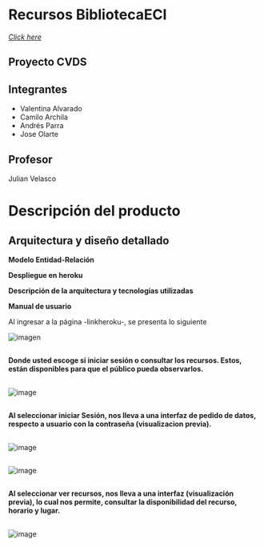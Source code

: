 # Recursos BibliotecaECI

[_Click here_](https://proyecto-cvds2022-cypher-cvjj.herokuapp.com/)

## Proyecto CVDS 
## Integrantes
- Valentina Alvarado
- Camilo Archila
- Andrés Parra
- Jose Olarte

## Profesor
Julian Velasco

# Descripción del producto

## Arquitectura y diseño detallado

**Modelo Entidad-Relación**

**Despliegue en heroku**

**Descripción de la arquitectura y tecnologías utilizadas**

**Manual de usuario**

Al ingresar a la página -linkheroku-, se presenta lo siguiente

![imagen](https://user-images.githubusercontent.com/98195579/163494723-a0c9bf0f-3fc7-4caf-bc61-8440fe6bf1d9.png)

## 
**Donde usted escoge si iniciar sesión o consultar los recursos. Estos, están disponibles para que el público pueda observarlos.**
## 


![image](https://user-images.githubusercontent.com/60302534/166110325-d04da761-4cdb-4eea-8a2e-6545881e4e15.png)

## 
**Al seleccionar iniciar Sesión, nos lleva a una interfaz de pedido de datos, respecto a usuario con la contraseña (visualizacion previa).**
## 

![image](https://user-images.githubusercontent.com/60302534/166110036-0d1327cd-2a9a-4f78-8ec1-bd2d798967de.png)
## 
![image](https://user-images.githubusercontent.com/60302534/166110535-ea30525d-0038-45c2-ab69-61196fee0541.png)


## 
**Al seleccionar ver recursos, nos lleva a una interfaz (visualización previa), lo cual nos permite, consultar la disponibilidad del recurso, horario y lugar.**
## 

![image](https://user-images.githubusercontent.com/60302534/166110136-cb37da52-dbc7-47a8-801c-20bf06ace788.png)


